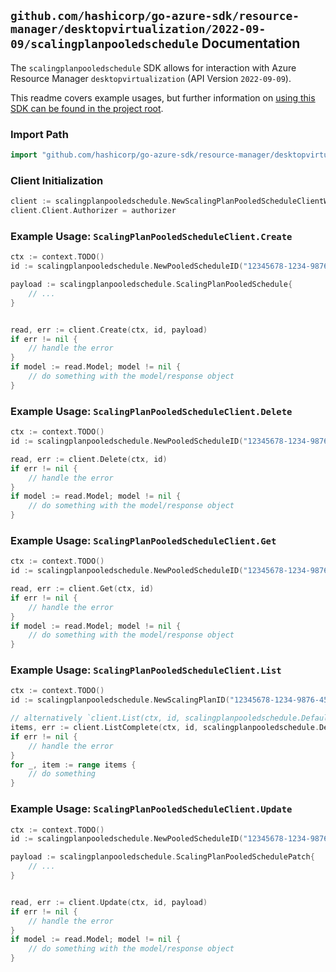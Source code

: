
## `github.com/hashicorp/go-azure-sdk/resource-manager/desktopvirtualization/2022-09-09/scalingplanpooledschedule` Documentation

The `scalingplanpooledschedule` SDK allows for interaction with Azure Resource Manager `desktopvirtualization` (API Version `2022-09-09`).

This readme covers example usages, but further information on [using this SDK can be found in the project root](https://github.com/hashicorp/go-azure-sdk/tree/main/docs).

### Import Path

```go
import "github.com/hashicorp/go-azure-sdk/resource-manager/desktopvirtualization/2022-09-09/scalingplanpooledschedule"
```


### Client Initialization

```go
client := scalingplanpooledschedule.NewScalingPlanPooledScheduleClientWithBaseURI("https://management.azure.com")
client.Client.Authorizer = authorizer
```


### Example Usage: `ScalingPlanPooledScheduleClient.Create`

```go
ctx := context.TODO()
id := scalingplanpooledschedule.NewPooledScheduleID("12345678-1234-9876-4563-123456789012", "example-resource-group", "scalingPlanName", "pooledScheduleName")

payload := scalingplanpooledschedule.ScalingPlanPooledSchedule{
	// ...
}


read, err := client.Create(ctx, id, payload)
if err != nil {
	// handle the error
}
if model := read.Model; model != nil {
	// do something with the model/response object
}
```


### Example Usage: `ScalingPlanPooledScheduleClient.Delete`

```go
ctx := context.TODO()
id := scalingplanpooledschedule.NewPooledScheduleID("12345678-1234-9876-4563-123456789012", "example-resource-group", "scalingPlanName", "pooledScheduleName")

read, err := client.Delete(ctx, id)
if err != nil {
	// handle the error
}
if model := read.Model; model != nil {
	// do something with the model/response object
}
```


### Example Usage: `ScalingPlanPooledScheduleClient.Get`

```go
ctx := context.TODO()
id := scalingplanpooledschedule.NewPooledScheduleID("12345678-1234-9876-4563-123456789012", "example-resource-group", "scalingPlanName", "pooledScheduleName")

read, err := client.Get(ctx, id)
if err != nil {
	// handle the error
}
if model := read.Model; model != nil {
	// do something with the model/response object
}
```


### Example Usage: `ScalingPlanPooledScheduleClient.List`

```go
ctx := context.TODO()
id := scalingplanpooledschedule.NewScalingPlanID("12345678-1234-9876-4563-123456789012", "example-resource-group", "scalingPlanName")

// alternatively `client.List(ctx, id, scalingplanpooledschedule.DefaultListOperationOptions())` can be used to do batched pagination
items, err := client.ListComplete(ctx, id, scalingplanpooledschedule.DefaultListOperationOptions())
if err != nil {
	// handle the error
}
for _, item := range items {
	// do something
}
```


### Example Usage: `ScalingPlanPooledScheduleClient.Update`

```go
ctx := context.TODO()
id := scalingplanpooledschedule.NewPooledScheduleID("12345678-1234-9876-4563-123456789012", "example-resource-group", "scalingPlanName", "pooledScheduleName")

payload := scalingplanpooledschedule.ScalingPlanPooledSchedulePatch{
	// ...
}


read, err := client.Update(ctx, id, payload)
if err != nil {
	// handle the error
}
if model := read.Model; model != nil {
	// do something with the model/response object
}
```
